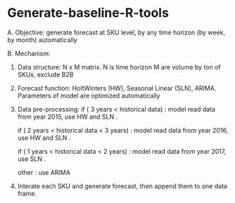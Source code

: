# Generate-baseline-R-tools

A. Objective: generate forecast at SKU level, by any time horizon (by week, by month) automatically

B. Mechanism:

1. Data structure: N x M matrix.
	N is time horizon
	M are volume by ton of SKUs, exclude B2B

2. Forecast function: HoltWinters (HW), Seasonal Linear (SLN), ARIMA. Parameters of model are optimized automatically

3. Data pre-processing:
	if ( 3 years < historical data) : model read data from year 2015, use HW and SLN .
	
	if ( 2 years < historical data < 3 years) : model read data from year 2016, use HW and SLN .
	
	if ( 1 years < historical data < 2 years) : model read data from year 2017, use SLN .
	
	other : use ARIMA
	
4. Interate each SKU and generate forecast, then append them to one data frame.

